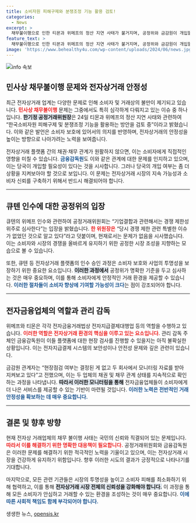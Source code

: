 ```yaml
---
title: 소비자원 피해구제와 분쟁조정 기능 활용 검토!
categories:
  - News
excerpt: >
  채무불이행으로 인한 티몬과 위메프의 정산 지연 사태가 불거지며, 공정위와 금감원이 개입할 가능성이 점점 커지고 있습니다. 소비자 피해를 막기 위한 다양한 방안이 논의 중인 이 시점, 바뀌는 e커머스법의 향방을 주목하세요!
feature_text: >
  채무불이행으로 인한 티몬과 위메프의 정산 지연 사태가 불거지며, 공정위와 금감원이 개입할 가능성이 점점 커지고 있습니다. 소비자 피해를 막기 위한 다양한 방안이 논의 중인 이 시점, 바뀌는 e커머스법의 향방을 주목하세요!
image: 'https://www.behealthy4u.com/wp-content/uploads/2024/06/news.jpg'
---
```


<p><img src="https://www.behealthy4u.com/wp-content/uploads/2024/06/news.jpg" alt="info 속보" /></p>

<h2 data-ke-size="size26">민사상 채무불이행 문제와 전자상거래 안정성</h2>

<p data-ke-size="size16">
최근 전자상거래 업계는 다양한 문제로 인해 소비자 및 거래상의 불만이 제기되고 있습니다. <b><span style="color: #ee2323;">민사상 채무불이행</span></b> 문제는 그중에서도 특히 심각하게 다뤄지고 있는 이슈 중 하나입니다. <b><span style="background-color: #21538527;">한기정 공정거래위원장</span></b>은 24일 티몬과 위메프의 정산 지연 사태와 관련하여 “한국소비자원 피해구제 및 분쟁조정 기능을 활용하는 방안을 검토 중”이라고 밝혔습니다. 이와 같은 발언은 소비자 보호에 있어서의 의지를 반영하며, 전자상거래의 안정성을 높이는 방향으로 나아가려는 노력을 보여줍니다.
</p>

<p data-ke-size="size16">
전자상거래 플랫폼 간의 채권·채무 관계가 원활하지 않으면, 이는 소비자에게 직접적인 영향을 미칠 수 있습니다. <b><span style="color: #1a5490;">금융감독원</span></b>도 이와 같은 관계에 대한 문제를 인지하고 있으며, 이는 당국이 개입할 필요성이 있다는 것을 시사합니다. 그러나 당국의 개입 여부는 좀 더 상황을 지켜보아야 할 것으로 보입니다. 이 문제는 전자상거래 시장의 지속 가능성과 소비자 신뢰를 구축하기 위해서 반드시 해결되어야 합니다.
</p>

<hr>

<h2 data-ke-size="size26">큐텐 인수에 대한 공정위의 입장</h2>

<p data-ke-size="size16">
큐텐의 위메프 인수와 관련하여 공정거래위원회는 “기업결합과 관련해서는 경쟁 제한성 위주로 심사한다”는 입장을 밝혔습니다. <b><span style="color: #ee2323;">한 위원장은</span></b> “당시 경쟁 제한 관련 특별한 이슈가 없었던 것으로 알고 있다”라고 덧붙이며, 현재로서는 문제가 없음을 시사했습니다. 이는 소비자와 시장의 경쟁을 올바르게 유지하기 위한 공정한 시장 조성을 지향하는 모습으로 볼 수 있습니다.
</p>

<p data-ke-size="size16">
또한, 큐텐 등 전자상거래 플랫폼의 인수 승인 과정은 소비자 보호와 사업의 투명성을 보장하기 위한 중요한 요소입니다. <b><span style="background-color: #21538527;">이러한 과정에서</span></b> 공정위가 명확한 기준을 두고 심사하는 것은 매우 중요하며, 이를 통해 소비자에게 안정적인 거래 환경을 제공할 수 있습니다. <b><span style="color: #1a5490;">이러한 절차들이 소비자 향상에 기여할 가능성이 크다</span></b>는 점이 강조되어야 합니다.
</p>

<hr>

<h2 data-ke-size="size26">전자금융업체의 역할과 관리 감독</h2>

<p data-ke-size="size16">
위메프와 티몬은 각각 전자금융거래법상 전자지급결제대행업 등의 역할을 수행하고 있습니다. <b><span style="color: #ee2323;">이러한 역할은 전자상거래 환경의 핵심을 이루고 있는 요소입니다.</span></b> 관리 감독 주체인 금융감독원이 이들 플랫폼에 대한 현장 검사를 진행할 수 있을지는 아직 불확실한 상황입니다. 이는 전자지급결제 시스템의 보안성이나 안전성 문제와 깊은 관련이 있습니다.
</p>

<p data-ke-size="size16">
금감원 관계자는 “현장점검 여부는 결정된 게 없고 두 회사에서 모니터링 자료를 받아 지켜보고 있다”고 전했으며, 이는 두 업체의 채권 및 채무 관계 상태를 지속적으로 확인하는 과정을 나타냅니다. <b><span style="background-color: #21538527;">따라서 이러한 모니터링을 통해</span></b> 전자금융업체들이 소비자에게 더 나은 서비스를 제공할 수 있는 기반이 마련될 것입니다. <b><span style="color: #1a5490;">이러한 노력은 전반적인 거래 안정성을 확보하는 데 매우 중요합니다.</span></b>
</p>

<hr>

<h2 data-ke-size="size26">결론 및 향후 방향</h2>

<p data-ke-size="size16">
현재 전자상 거래업체의 채무 불이행 사태는 국민의 신뢰와 직결되어 있는 문제입니다. <b><span style="color: #ee2323;">따라서 이를 해결하기 위한 명확한 대응책이 필요합니다.</span></b> 공정거래위원회와 금융감독원은 이러한 문제를 해결하기 위한 적극적인 노력을 기울이고 있으며, 이는 전자상거래 시장을 건강하게 유지하기 위함입니다. 향후 이러한 시도의 결과가 긍정적으로 나타나기를 기대합니다.
</p>

<p data-ke-size="size16">
마지막으로, 모든 관련 기관들은 시장의 투명성을 높이고 소비자 피해를 최소화하기 위해 협력하고, 이를 통해 <b><span style="background-color: #21538527;">전자상거래 시장 전체의 신뢰성을 강화해야 합니다.</span></b> 이 과정을 통해 모든 소비자가 안심하고 거래할 수 있는 환경을 조성하는 것이 매우 중요합니다. <b><span style="color: #1a5490;">이에 따른 사회적 책임도 함께 부각되어야 합니다.</span></b>
</p>
생생한 뉴스, <a href="https://opensis.kr" rel="dofollow">opensis.kr</a>


